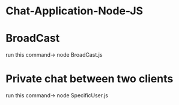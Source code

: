 # Chat-Application-Node-JS
# BroadCast<br>
run this command-> node BroadCast.js

# Private chat between two clients
run this command-> node SpecificUser.js

